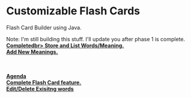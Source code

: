<h1>Customizable Flash Cards</h1>

Flash Card Builder using Java.

Note: I'm still building this stuff. I'll update you after phase 1 is complete.
<br>
<u><b>Completed<b><u>br>
Store and List Words/Meaning.<br>
Add New Meanings.<br>

<br>
<br>
<u><b>Agenda<b><u><br>
Complete Flash Card feature.<br>
Edit/Delete Exisitng words<br>
